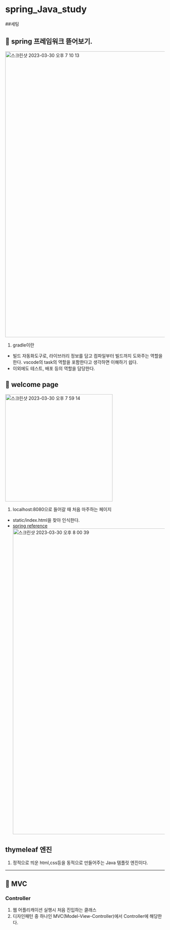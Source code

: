 # spring_Java_study

##세팅


## 📌 spring 프레임워크 뜯어보기.
<img width="903" alt="스크린샷 2023-03-30 오후 7 10 13" src="https://user-images.githubusercontent.com/84169614/228803888-5ca206cf-0822-49c9-9399-268e559c0f07.png">

1) gradle이란
- 빌드 자동화도구로, 라이브러리 정보를 담고 컴파일부터 빌드까지 도와주는 역할을 한다. vscode의 task의 역할을 포함한다고 생각하면 이해하기 쉽다.
- 이외에도 테스트, 배포 등의 역할을 담당한다.


## 📌 welcome page 
<img width="339" alt="스크린샷 2023-03-30 오후 7 59 14" src="https://user-images.githubusercontent.com/84169614/228815728-94a75df0-c011-4807-9759-958705f7fd8c.png">

1) localhost:8080으로 들어갈 때 처음 마주하는 페이지
- static/index.html을 찾아 인식한다. 
- [spring reference](https://docs.spring.io/spring-boot/docs/current/reference/html/web.html#web) <img width="966" alt="스크린샷 2023-03-30 오후 8 00 39" src="https://user-images.githubusercontent.com/84169614/228816049-656dee83-75c3-4e6c-a0a6-88a864209697.png">

## thymeleaf 엔진

1) 정적으로 띄운 html,css등을 동적으로 만들어주는 Java 템플릿 엔진이다.


-----

## 📌 MVC
### Controller
1) 웹 어플리캐이션 실행시 처음 진입하는 클래스
2) 디자인패턴 중 하나인 MVC(Model-View-Controller)에서 Controller에 해당한다.
